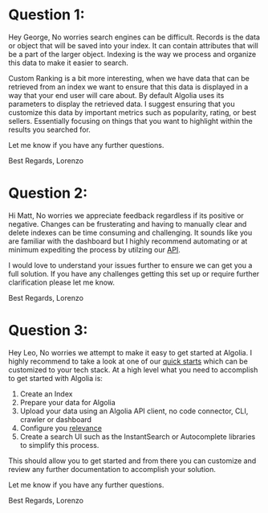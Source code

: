 # Question 1:

Hey George,
No worries search engines can be difficult. Records is the data or object that will be saved into your index. It can contain attributes that will be a part of the larger object. Indexing is the way we process and organize this data to make it easier to search.

Custom Ranking is a bit more interesting, when we have data that can be retrieved from an index we want to ensure that this data is displayed in a way that your end user will care about. By default Algolia uses its parameters to display the retrieved data. I suggest ensuring that you customize this data by important metrics such as popularity, rating, or best sellers. Essentially focusing on things that you want to highlight within the results you searched for.

Let me know if you have any further questions.

Best Regards,
Lorenzo

# Question 2:

Hi Matt,
No worries we appreciate feedback regardless if its positive or negative. Changes can be frusterating and having to manually clear and delete indexes can be time consuming and challenging. It sounds like you are familiar with the dashboard but I highly recommend automating or at minimum expediting the process by utilzing our [API](https://www.algolia.com/doc/guides/sending-and-managing-data/manage-indices-and-apps/manage-indices/how-to/delete-indices/#delete-indices-with-the-api).

I would love to understand your issues further to ensure we can get you a full solution. If you have any challenges getting this set up or require further clarification please let me know.

Best Regards,
Lorenzo

# Question 3:

Hey Leo,
No worries we attempt to make it easy to get started at Algolia. I highly recommend to take a look at one of our [quick starts](https://www.algolia.com/doc/) which can be customized to your tech stack. At a high level what you need to accomplish to get started with Algolia is:
1. Create an Index
2. Prepare your data for Algolia
3. Upload your data using an Algolia API client, no code connector, CLI, crawler or dashboard
4. Configure you [relevance](https://www.algolia.com/doc/guides/managing-results/relevance-overview/)
5. Create a search UI such as the InstantSearch or Autocomplete libraries to simplify this process.

This should allow you to get started and from there you can customize and review any further documentation to accomplish your solution.

Let me know if you have any further questions.

Best Regards,
Lorenzo